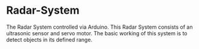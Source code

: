 # Radar-System
The Radar System controlled via Arduino. This Radar System consists of an ultrasonic  sensor and servo motor. The basic working of this system is  to detect objects in its defined range.
